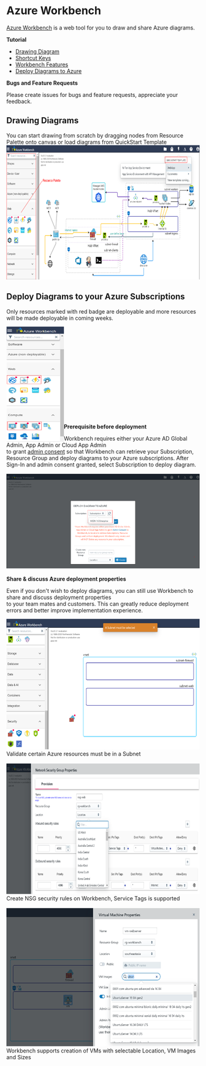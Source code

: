 # Azure Workbench

[Azure Workbench](https://www.azureworkbench.com/) is a web tool for you to draw and share Azure diagrams.  

**Tutorial**    

* [Drawing Diagram](/tutorials/DrawingDiagram.md)
* [Shortcut Keys](/tutorials/ShortcutKeys.md)
* [Workbench Features](/tutorials/WorkbenchFeatures.md)
* [Deploy Diagrams to Azure](/tutorials/DeployAzure.md)

**Bugs and Feature Requests**   

Please create issues for bugs and feature requests, appreciate your feedback.

## Drawing Diagrams

You can start drawing from scratch by dragging nodes from Resource Palette onto canvas or load diagrams from QuickStart Template \
<img src="./imgs/draw-rp-qt.png" width="700" height="350">

## Deploy Diagrams to your Azure Subscriptions

Only resources marked with red badge are deployable and more resources will be made deployable in coming weeks.
<p align="left">
    <img src="./imgs/draw-rd-redbadge.png" width="150" height="300" align="left" />
</p>
<br/>
<br/>
<br/>
<br/>
<br/>
<br/>
<br/>
<br/>
<br/>
<br/>
<br/>
<br/>
<br/>
<br/>

**Prerequisite before deployment**  

Workbench requires either your Azure AD Global Admin, App Admin or Cloud App Admin \
to grant [admin consent](https://docs.microsoft.com/en-us/azure/active-directory/manage-apps/grant-admin-consent) so that Workbench can retrieve your Subscription, Resource Group and deploy diagrams to your Azure subscriptions.
After Sign-In and admin consent granted, select Subscription to deploy diagram.  

<img src="./imgs/deploy-subselect.png" width="600" height="250">  

**Share & discuss Azure deployment properties**  

Even if you don't wish to deploy diagrams, you can still use Workbench to share and discuss deployment properties  
to your team mates and customers. This can greatly reduce deployment errors and better improve implementation experience.  

<img src="./imgs/draw-resourcevalidation.png" width="700" height="340" />  
Validate certain Azure resources must be in a Subnet
</br>
</br> 
<img src="./imgs/deploy-nsg.png" width="700" height="340" />  
Create NSG security rules on Workbench, Service Tags is supported
</br>
</br>
<img src="./imgs/deploy-vmprop.png" width="700" height="360" />  
Workbench supports creation of VMs with selectable Location, VM Images and Sizes

